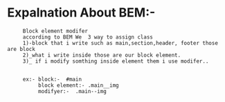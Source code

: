# Expalnation About BEM:- 
         Block element modifer 
         according to BEM We  3 way to assign class 
         1)-block that i write such as main,section,header, footer those are block 
         2)_what i write inside those are our block element.
         3)_ if i modify somthing inside element them i use modifer..


         ex:- block:-  #main
              block element:- .main__img
              modifyer:-  .main--img 